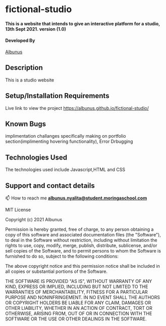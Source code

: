 # fictional-studio

#### This is a website that intends to give an interactive platform for a studio, 13th Sept 2021. version (1.0)
#### Developed By 
[Albunus](https://github.com/albunus)

## Description
 This is a studio website
 
## Setup/Installation Requirements

Live link to view the project https://albunus.github.io/fictional-studio/

## Known Bugs
implimentation challanges specifically making on portfolio section(implimenting hovering functionality), Error Drbugging

## Technologies Used
The technologies used include Javascript,HTML and CSS 

<!--  ## Design for the project -->

## Support and contact details
📫 How to reach me **albunus.nyalita@student.moringaschool.com**

MIT License

Copyright (c) 2021 Albunus

Permission is hereby granted, free of charge, to any person obtaining a copy
of this software and associated documentation files (the "Software"), to deal
in the Software without restriction, including without limitation the rights
to use, copy, modify, merge, publish, distribute, sublicense, and/or sell
copies of the Software, and to permit persons to whom the Software is
furnished to do so, subject to the following conditions:

The above copyright notice and this permission notice shall be included in all
copies or substantial portions of the Software.

THE SOFTWARE IS PROVIDED "AS IS", WITHOUT WARRANTY OF ANY KIND, EXPRESS OR
IMPLIED, INCLUDING BUT NOT LIMITED TO THE WARRANTIES OF MERCHANTABILITY,
FITNESS FOR A PARTICULAR PURPOSE AND NONINFRINGEMENT. IN NO EVENT SHALL THE
AUTHORS OR COPYRIGHT HOLDERS BE LIABLE FOR ANY CLAIM, DAMAGES OR OTHER
LIABILITY, WHETHER IN AN ACTION OF CONTRACT, TORT OR OTHERWISE, ARISING FROM,
OUT OF OR IN CONNECTION WITH THE SOFTWARE OR THE USE OR OTHER DEALINGS IN THE
SOFTWARE.

